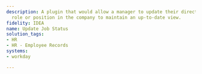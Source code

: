 ```yaml
---
description: A plugin that would allow a manager to update their direct reportee's
  role or position in the company to maintain an up-to-date view.
fidelity: IDEA
name: Update Job Status
solution_tags:
- HR
- HR - Employee Records
systems:
- workday

---
```

